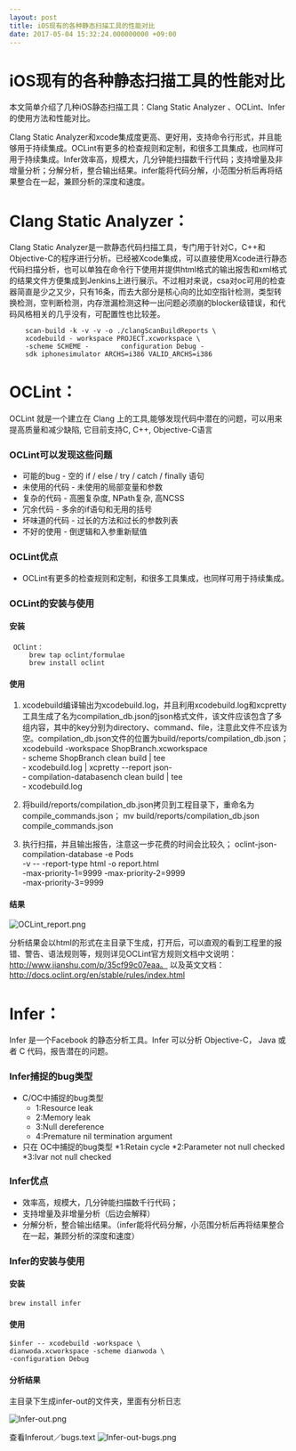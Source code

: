 ```yaml
---
layout: post
title: iOS现有的各种静态扫描工具的性能对比
date: 2017-05-04 15:32:24.000000000 +09:00
---
```

# iOS现有的各种静态扫描工具的性能对比

本文简单介绍了几种iOS静态扫描工具：Clang Static Analyzer
、OCLint、Infer的使用方法和性能对比。

Clang Static Analyzer和xcode集成度更高、更好用，支持命令行形式，并且能够用于持续集成。OCLint有更多的检查规则和定制，和很多工具集成，也同样可用于持续集成。Infer效率高，规模大，几分钟能扫描数千行代码；支持增量及非增量分析；分解分析，整合输出结果。infer能将代码分解，小范围分析后再将结果整合在一起，兼顾分析的深度和速度。

# Clang Static Analyzer：
Clang Static Analyzer是一款静态代码扫描工具，专门用于针对C，C++和Objective-C的程序进行分析。已经被Xcode集成，可以直接使用Xcode进行静态代码扫描分析，也可以单独在命令行下使用并提供html格式的输出报吿和xml格式的结果文件方便集成到Jenkins上进行展示。不过相对来说，csa对oc可用的检查器简直是少之又少，只有16条，而去大部分是核心向的比如空指针检测，类型转换检测，空判断检测，内存泄漏检测这种一出问题必须崩的blocker级错误，和代码风格相关的几乎没有，可配置性也比较差。

        scan-build -k -v -v -o ./clangScanBuildReports \ 
        xcodebuild - workspace PROJECT.xcworkspace \
        -scheme SCHEME -        configuration Debug -
        sdk iphonesimulator ARCHS=i386 VALID_ARCHS=i386


# OCLint：
OCLint 就是一个建立在 Clang 上的工具,能够发现代码中潜在的问题，可以用来提高质量和减少缺陷, 它目前支持C, C++, Objective-C语言
### OCLint可以发现这些问题
* 可能的bug - 空的 if / else / try / catch / finally 语句
* 未使用的代码 - 未使用的局部变量和参数
* 复杂的代码 - 高圈复杂度, NPath复杂, 高NCSS
* 冗余代码 - 多余的if语句和无用的括号
* 坏味道的代码 - 过长的方法和过长的参数列表
* 不好的使用 - 倒逻辑和入参重新赋值

### OCLint优点
* OCLint有更多的检查规则和定制，和很多工具集成，也同样可用于持续集成。

### OCLint的安装与使用
#### 安装
	 OClint：
		 brew tap oclint/formulae
		 brew install oclint
#### 使用


1. xcodebuild编译输出为xcodebuild.log，并且利用xcodebuild.log和xcpretty工具生成了名为compilation_db.json的json格式文件，该文件应该包含了多组内容，其中的key分别为directory、command、file，注意此文件不应该为空。compilation_db.json文件的位置为build/reports/compilation_db.json；
        xcodebuild -workspace ShopBranch.xcworkspace \
        - scheme ShopBranch clean build | tee \
        - xcodebuild.log 	| xcpretty --report json-\
        - compilation-databasench 	clean build | tee \
        - xcodebuild.log
	
2. 将build/reports/compilation_db.json拷贝到工程目录下，重命名为compile_commands.json；
        mv build/reports/compilation_db.json \
        compile_commands.json
	
3. 执行扫描，并且输出报告，注意这一步花费的时间会比较久；
        oclint-json-compilation-database -e Pods \
         -v -- -report-type html -o report.html \
        -max-priority-1=9999 -max-priority-2=9999 \
         -max-priority-3=9999
	
#### 结果
![OCLint_report.png](http://upload-images.jianshu.io/upload_images/5872849-c4cb3e575b104834.png?imageMogr2/auto-orient/strip%7CimageView2/2/w/1240)

分析结果会以html的形式在主目录下生成，打开后，可以直观的看到工程里的报错、警告、语法规则等，规则详见OCLint官方规则文档中文说明：http://www.jianshu.com/p/35cf99c07eaa。
以及英文文档：http://docs.oclint.org/en/stable/rules/index.html

# Infer：
Infer 是一个Facebook 的静态分析工具。Infer 可以分析 Objective-C， Java 或者 C 代码，报告潜在的问题。
### Infer捕捉的bug类型
* C/OC中捕捉的bug类型
 	* 1:Resource leak
 	* 2:Memory leak
 	* 3:Null dereference
 	* 4:Premature nil termination argument
* 只在 OC中捕捉的bug类型
 	*1:Retain cycle
 	*2:Parameter not null checked
 	*3:Ivar not null checked

### Infer优点
* 效率高，规模大，几分钟能扫描数千行代码；
* 支持增量及非增量分析（后边会解释）
* 分解分析，整合输出结果。（infer能将代码分解，小范围分析后再将结果整合在一起，兼顾分析的深度和速度）

### Infer的安装与使用
#### 安装
	brew install infer
#### 使用
	$infer -- xcodebuild -workspace \
	dianwoda.xcworkspace -scheme dianwoda \
	-configuration Debug
#### 分析结果
主目录下生成infer-out的文件夹，里面有分析日志

![Infer-out.png](http://upload-images.jianshu.io/upload_images/5872849-b523bbea43379856.png?imageMogr2/auto-orient/strip%7CimageView2/2/w/1240)

查看Inferout／bugs.text
![Infer-out-bugs.png](http://upload-images.jianshu.io/upload_images/5872849-3d3099d130c1952e.png?imageMogr2/auto-orient/strip%7CimageView2/2/w/1240)
